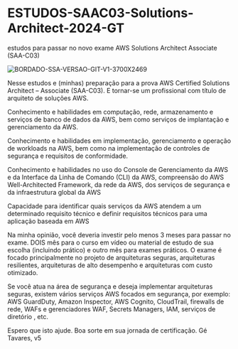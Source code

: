 # ESTUDOS-SAAC03-Solutions-Architect-2024-GT
estudos para passar no novo exame AWS Solutions Architect Associate (SAA-C03)

![BORDADO-SSA-VERSAO-GIT-V1-3700X2469](https://github.com/rogtavares/ESTUDOS-SAAC03-Solutions-Architect-2024-GT/assets/91990479/8c0e3301-88f2-49c0-8922-211d2a177732)


 Nesse  estudos e (minhas) preparação para a prova AWS Certified Solutions Architect – Associate (SAA-C03). 
 E tornar-se um profissional com título de arquiteto de soluções AWS.


Conhecimento e habilidades em computação, rede, armazenamento e serviços de banco de dados da AWS, bem como serviços de implantação e gerenciamento da AWS.

Conhecimento e habilidades em implementação, gerenciamento e operação de workloads na AWS, bem como na implementação de controles de segurança e requisitos de conformidade.

Conhecimento e habilidades no uso do Console de Gerenciamento da AWS e da Interface da Linha de Comando (CLI) da AWS, compreensão do AWS Well-Architected Framework, da rede da AWS, dos serviços de segurança e da infraestrutura global da AWS


Capacidade para identificar quais serviços da AWS atendem a um determinado requisito técnico e definir requisitos técnicos para uma aplicação baseada em AWS

Na minha opinião, você deveria investir pelo menos 3 meses para passar no exame. DOIS mês para o curso em vídeo ou material de estudo de sua escolha (incluindo prático) 
e outro mês para exames práticos. O exame é focado principalmente no projeto de arquiteturas seguras, arquiteturas resilientes, arquiteturas de alto desempenho e arquiteturas com custo otimizado.

Se você atua na área de segurança e deseja implementar arquiteturas seguras, existem vários serviços AWS focados em segurança, 
por exemplo: AWS GuardDuty, Amazon Inspector, AWS Cognito, CloudTrail, firewalls de rede, WAFs e gerenciadores WAF, Secrets Managers, IAM, serviços de diretório , etc.

Espero que isto ajude. Boa sorte em sua jornada de certificação.
Gé  Tavares, v5